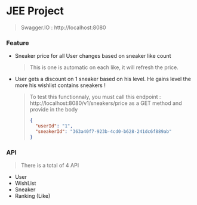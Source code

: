 # JEE Project

> Swagger.IO : http://localhost:8080

### Feature
- Sneaker price for all User changes based on sneaker like count
    > This is one is automatic on each like, it will refresh the price.
- User gets a discount on 1 sneaker based on his level. He gains level the more his wishlist contains sneakers !
    > To test this functionnaly, you must call this endpoint : http://localhost:8080/v1/sneakers/price as a GET method and provide in the body 
    > 
    >````json
    >{
    >   "userId": "1",
    >   "sneakerId": "363a40f7-923b-4cd0-b628-241dc6f889ab"
    >}
    >````

### API
> There is a total of 4 API
- User
- WishList
- Sneaker
- Ranking (Like)
